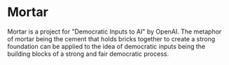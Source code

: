 # Mortar
Mortar is a project for "Democratic Inputs to AI" by OpenAI. The metaphor of mortar being the cement that holds bricks together to create a strong foundation can be applied to the idea of democratic inputs being the building blocks of a strong and fair democratic process.
